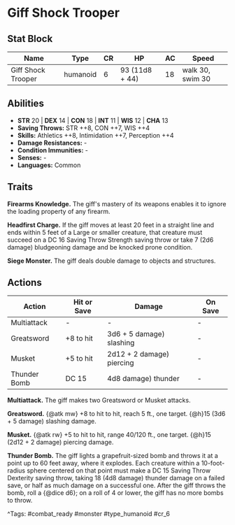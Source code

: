 # Giff Shock Trooper

## Stat Block

| Name | Type | CR | HP | AC | Speed |
|------|------|----|----|----|-------|
| Giff Shock Trooper | humanoid | 6 | 93 (11d8 + 44) | 18 | walk 30, swim 30 |

## Abilities

- **STR** 20 | **DEX** 14 | **CON** 18 | **INT** 11 | **WIS** 12 | **CHA** 13
- **Saving Throws:** STR ++8, CON ++7, WIS ++4  
- **Skills:** Athletics ++8, Intimidation ++7, Perception ++4  
- **Damage Resistances:** -  
- **Condition Immunities:** -  
- **Senses:** -  
- **Languages:** Common

## Traits

**Firearms Knowledge.** The giff's mastery of its weapons enables it to ignore the loading property of any firearm.

**Headfirst Charge.** If the giff moves at least 20 feet in a straight line and ends within 5 feet of a Large or smaller creature, that creature must succeed on a DC 16 Saving Throw Strength saving throw or take 7 (2d6 damage) bludgeoning damage and be knocked prone condition.

**Siege Monster.** The giff deals double damage to objects and structures.


## Actions

| Action | Hit or Save | Damage | On Save |
|--------|--------------|--------|----------|
| Multiattack | - | - | - |
| Greatsword | +8 to hit | 3d6 + 5 damage) slashing | - |
| Musket | +5 to hit | 2d12 + 2 damage) piercing | - |
| Thunder Bomb | DC 15 | 4d8 damage) thunder | - |

**Multiattack.** The giff makes two Greatsword or Musket attacks.

**Greatsword.** {@atk mw} +8 to hit to hit, reach 5 ft., one target. {@h}15 (3d6 + 5 damage) slashing damage.

**Musket.** {@atk rw} +5 to hit to hit, range 40/120 ft., one target. {@h}15 (2d12 + 2 damage) piercing damage.

**Thunder Bomb.** The giff lights a grapefruit-sized bomb and throws it at a point up to 60 feet away, where it explodes. Each creature within a 10-foot-radius sphere centered on that point must make a DC 15 Saving Throw Dexterity saving throw, taking 18 (4d8 damage) thunder damage on a failed save, or half as much damage on a successful one. After the giff throws the bomb, roll a {@dice d6}; on a roll of 4 or lower, the giff has no more bombs to throw.


^Tags: #combat_ready #monster #type_humanoid #cr_6